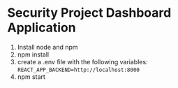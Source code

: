 # Security Project Dashboard Application

1. Install node and npm
2. npm install
3. create a .env file with the following variables:
   `REACT_APP_BACKEND=http://localhost:8000`
4. npm start